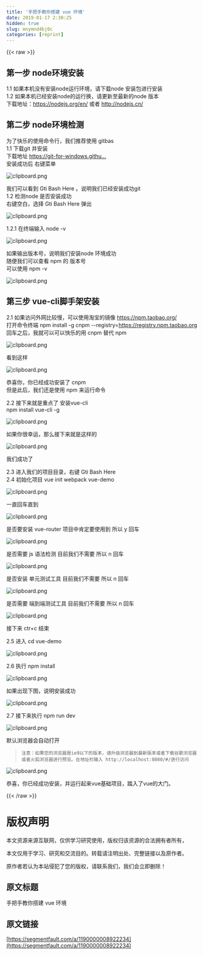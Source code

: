 ```yaml
---
title: '手把手教你搭建 vue 环境' 
date: 2019-01-17 2:30:25
hidden: true
slug: mnymnd4bj0c
categories: [reprint]
---
```


{{< raw >}}

                    
<h2 id="articleHeader0">第一步 node环境安装</h2>
<p>1.1 如果本机没有安装node运行环境，请下载node 安装包进行安装<br>1.2 如果本机已经安装node的运行换，请更新至最新的node 版本<br>下载地址：<a href="https://nodejs.org/en/" rel="nofollow noreferrer" target="_blank">https://nodejs.org/en/</a> 或者 <a href="http://nodejs.cn/" rel="nofollow noreferrer" target="_blank">http://nodejs.cn/</a></p>
<h2 id="articleHeader1">第二步 node环境检测</h2>
<p>为了快乐的使用命令行，我们推荐使用 gitbas<br>1.1 下载git 并安装<br>下载地址 <a href="https://git-for-windows.github.io/" rel="nofollow noreferrer" target="_blank">https://git-for-windows.githu...</a><br>安装成功后 右键菜单</p>
<p><span class="img-wrap"><img data-src="/img/bVLBfp?w=286&amp;h=86" src="https://static.alili.tech/img/bVLBfp?w=286&amp;h=86" alt="clipboard.png" title="clipboard.png" style="cursor: pointer; display: inline;"></span></p>
<p>我们可以看到 Gti Bash Here 。说明我们已经安装成功git<br>1.2  检测node 是否安装成功<br>右键空白，选择 Gti Bash Here  弹出 </p>
<p><span class="img-wrap"><img data-src="/img/bVLBfG?w=287&amp;h=244" src="https://static.alili.tech/img/bVLBfG?w=287&amp;h=244" alt="clipboard.png" title="clipboard.png" style="cursor: pointer;"></span></p>
<p>1.2.1 在终端输入 node -v  </p>
<p><span class="img-wrap"><img data-src="/img/bVLBfN?w=287&amp;h=244" src="https://static.alili.tech/img/bVLBfN?w=287&amp;h=244" alt="clipboard.png" title="clipboard.png" style="cursor: pointer;"></span></p>
<p>如果输出版本号，说明我们安装node 环境成功<br>随便我们可以查看 npm 的 版本号<br>可以使用 npm -v</p>
<p><span class="img-wrap"><img data-src="/img/bVLBfP?w=287&amp;h=244" src="https://static.alili.tech/img/bVLBfP?w=287&amp;h=244" alt="clipboard.png" title="clipboard.png" style="cursor: pointer;"></span></p>
<h2 id="articleHeader2">第三步 vue-cli脚手架安装</h2>
<p>2.1 如果访问外网比较慢，可以使用淘宝的镜像 <a href="https://npm.taobao.org/" rel="nofollow noreferrer" target="_blank">https://npm.taobao.org/</a><br>打开命令终端 npm install -g cnpm --registry=<a href="https://registry.npm.taobao.org" rel="nofollow noreferrer" target="_blank">https://registry.npm.taobao.org</a><br>回车之后，我就可以可以快乐的用 cnpm 替代 npm</p>
<p><span class="img-wrap"><img data-src="/img/bVLBfT?w=504&amp;h=208" src="https://static.alili.tech/img/bVLBfT?w=504&amp;h=208" alt="clipboard.png" title="clipboard.png" style="cursor: pointer; display: inline;"></span></p>
<p>看到这样</p>
<p><span class="img-wrap"><img data-src="/img/bVLBfU?w=504&amp;h=184" src="https://static.alili.tech/img/bVLBfU?w=504&amp;h=184" alt="clipboard.png" title="clipboard.png" style="cursor: pointer; display: inline;"></span></p>
<p>恭喜你，你已经成功安装了 cnpm<br>但是此后，我们还是使用 npm 来运行命令</p>
<p>2.2 接下来就是重点了 安装vue-cli<br>npm install vue-cli -g</p>
<p><span class="img-wrap"><img data-src="/img/bVLBfY?w=280&amp;h=124" src="https://static.alili.tech/img/bVLBfY?w=280&amp;h=124" alt="clipboard.png" title="clipboard.png" style="cursor: pointer; display: inline;"></span></p>
<p>如果你很幸运，那么接下来就是这样的</p>
<p><span class="img-wrap"><img data-src="/img/bVLBfZ?w=554&amp;h=293" src="https://static.alili.tech/img/bVLBfZ?w=554&amp;h=293" alt="clipboard.png" title="clipboard.png" style="cursor: pointer; display: inline;"></span></p>
<p>我们成功了</p>
<p>2.3 进入我们的项目目录，右键 Gti Bash Here<br>2.4 初始化项目 vue init webpack vue-demo</p>
<p><span class="img-wrap"><img data-src="/img/bVLBf7?w=329&amp;h=160" src="https://static.alili.tech/img/bVLBf7?w=329&amp;h=160" alt="clipboard.png" title="clipboard.png" style="cursor: pointer;"></span></p>
<p>一直回车直到</p>
<p><span class="img-wrap"><img data-src="/img/bVLBge?w=455&amp;h=340" src="https://static.alili.tech/img/bVLBge?w=455&amp;h=340" alt="clipboard.png" title="clipboard.png" style="cursor: pointer;"></span></p>
<p>是否要安装 vue-router 项目中肯定要使用到 所以 y 回车</p>
<p><span class="img-wrap"><img data-src="/img/bVLBgA?w=455&amp;h=340" src="https://static.alili.tech/img/bVLBgA?w=455&amp;h=340" alt="clipboard.png" title="clipboard.png" style="cursor: pointer;"></span></p>
<p>是否需要 js 语法检测 目前我们不需要 所以 n 回车</p>
<p><span class="img-wrap"><img data-src="/img/bVLBgM?w=455&amp;h=292" src="https://static.alili.tech/img/bVLBgM?w=455&amp;h=292" alt="clipboard.png" title="clipboard.png" style="cursor: pointer; display: inline;"></span></p>
<p>是否安装 单元测试工具 目前我们不需要 所以 n 回车</p>
<p><span class="img-wrap"><img data-src="/img/bVLBgP?w=455&amp;h=316" src="https://static.alili.tech/img/bVLBgP?w=455&amp;h=316" alt="clipboard.png" title="clipboard.png" style="cursor: pointer; display: inline;"></span></p>
<p>是否需要 端到端测试工具 目前我们不需要 所以 n 回车</p>
<p><span class="img-wrap"><img data-src="/img/bVLBgU?w=455&amp;h=316" src="https://static.alili.tech/img/bVLBgU?w=455&amp;h=316" alt="clipboard.png" title="clipboard.png" style="cursor: pointer; display: inline;"></span></p>
<p>接下来 ctr+c 结束</p>
<p>2.5 进入 cd vue-demo</p>
<p><span class="img-wrap"><img data-src="/img/bVLBg2?w=497&amp;h=196" src="https://static.alili.tech/img/bVLBg2?w=497&amp;h=196" alt="clipboard.png" title="clipboard.png" style="cursor: pointer; display: inline;"></span></p>
<p>2.6 执行 npm install </p>
<p><span class="img-wrap"><img data-src="/img/bVLBg4?w=497&amp;h=196" src="https://static.alili.tech/img/bVLBg4?w=497&amp;h=196" alt="clipboard.png" title="clipboard.png" style="cursor: pointer; display: inline;"></span></p>
<p>如果出现下图，说明安装成功</p>
<p><span class="img-wrap"><img data-src="/img/bVLBg5?w=497&amp;h=340" src="https://static.alili.tech/img/bVLBg5?w=497&amp;h=340" alt="clipboard.png" title="clipboard.png" style="cursor: pointer; display: inline;"></span></p>
<p>2.7 接下来执行 npm run dev</p>
<p><span class="img-wrap"><img data-src="/img/bVLBha?w=497&amp;h=340" src="https://static.alili.tech/img/bVLBha?w=497&amp;h=340" alt="clipboard.png" title="clipboard.png" style="cursor: pointer;"></span></p>
<p>默认浏览器会自动打开</p>
<blockquote><p><code>注意：如果您的浏览器是ie9以下的版本，请升级浏览器到最新版本或者下载谷歌浏览器或者火狐浏览器进行预览。在地址栏输入 http://localhost:8080/#/进行访问</code></p></blockquote>
<p><span class="img-wrap"><img data-src="/img/bVLBht?w=554&amp;h=466" src="https://static.alili.tech/img/bVLBht?w=554&amp;h=466" alt="clipboard.png" title="clipboard.png" style="cursor: pointer;"></span></p>
<p>恭喜，你已经成功安装，并运行起来vue基础项目，踏入了vue的大门。</p>

                
{{< /raw >}}

# 版权声明
本文资源来源互联网，仅供学习研究使用，版权归该资源的合法拥有者所有，

本文仅用于学习、研究和交流目的。转载请注明出处、完整链接以及原作者。

原作者若认为本站侵犯了您的版权，请联系我们，我们会立即删除！

## 原文标题
手把手教你搭建 vue 环境

## 原文链接
[https://segmentfault.com/a/1190000008922234](https://segmentfault.com/a/1190000008922234)

